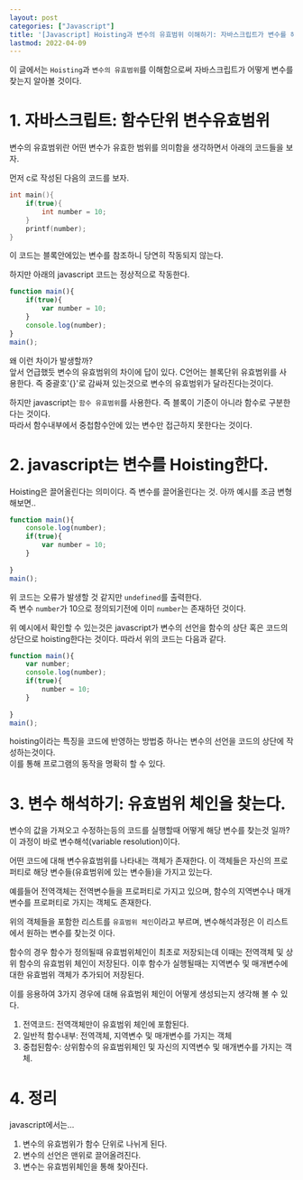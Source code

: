 ```yaml
---
layout: post
categories: ["Javascript"]
title: '[Javascript] Hoisting과 변수의 유효범위 이해하기: 자바스크립트가 변수를 해석하는 방법'
lastmod: 2022-04-09
---
```

이 글에서는 `Hoisting`과 `변수의 유효범위`를 이해함으로써 자바스크립트가 어떻게 변수를 찾는지 알아볼 것이다.  

# 1. 자바스크립트: 함수단위 변수유효범위
변수의 유효범위란 어떤 변수가 유효한 범위를 의미함을 생각하면서 아래의 코드들을 보자.  

먼저 c로 작성된 다음의 코드를 보자.
``` c
int main(){
    if(true){
        int number = 10;
    }
    printf(number);
}
```
이 코드는 블록안에있는 변수를 참조하니 당연히 작동되지 않는다. 

하지만 아래의 javascript 코드는 정상적으로 작동한다. 
```javascript
function main(){
    if(true){
        var number = 10;
    }
    console.log(number);
}
main();
```
  
왜 이런 차이가 발생할까?  
앞서 언급했듯 변수의 유효범위의 차이에 답이 있다.
C언어는 블록단위 유효범위를 사용한다. 즉 중괄호'{}'로 감싸져 있는것으로 변수의 유효범위가 달라진다는것이다.  
  
하지만 javascript는 `함수 유효범위`를 사용한다. 즉 블록이 기준이 아니라 함수로 구분한다는 것이다.  
따라서 함수내부에서 중첩함수안에 있는 변수만 접근하지 못한다는 것이다.

# 2. javascript는 변수를 Hoisting한다.
Hoisting은 끌어올린다는 의미이다. 즉 변수를 끌어올린다는 것. 
아까 예시를 조금 변형해보면..
```javascript
function main(){
    console.log(number);
    if(true){
        var number = 10;
    }
    
}
main();
```
위 코드는 오류가 발생할 것 같지만 `undefined`를 출력한다.  
즉 변수 `number`가 10으로 정의되기전에 이미 `number`는 존재하던 것이다.  
  
위 예시에서 확인할 수 있는것은 javascript가 변수의 선언을 함수의 상단 혹은 코드의 상단으로 hoisting한다는 것이다.
따라서 위의 코드는 다음과 같다.  
```javascript
function main(){
    var number;
    console.log(number);
    if(true){
        number = 10;
    }
    
}
main();
```  
hoisting이라는 특징을 코드에 반영하는 방법중 하나는 변수의 선언을 코드의 상단에 작성하는것이다.  
이를 통해 프로그램의 동작을 명확히 할 수 있다.  

# 3. 변수 해석하기: 유효범위 체인을 찾는다. 
변수의 값을 가져오고 수정하는등의 코드를 실행할때 어떻게 해당 변수를 찾는것 일까? 이 과정이 바로 변수해석(variable resolution)이다.  
  
어떤 코드에 대해 변수유효범위를 나타내는 객체가 존재한다. 
이 객체들은 자신의 프로퍼티로 해당 변수들(유효범위에 있는 변수들)을 가지고 있는다.  

예를들어 전역객체는 전역변수들을 프로퍼티로 가지고 있으며, 함수의 지역변수나 매개변수를 프로퍼티로 가지는 객체도 존재한다.  

위의 객체들을 포함한 리스트를 `유효범위 체인`이라고 부르며, 
변수해석과정은 이 리스트에서 원하는 변수를 찾는것 이다.  
  
함수의 경우 함수가 정의될때 유효범위체인이 최초로 저장되는데 이때는 전역객체 및 상위 함수의 유효범위 체인이 저장된다. 
이후 함수가 실행될때는 지역변수 및 매개변수에 대한 유효범위 객체가 추가되어 저장된다.  

이를 응용하여 3가지 경우에 대해 유효범위 체인이 어떻게 생성되는지 생각해 볼 수 있다.  
1. 전역코드: 전역객체만이 유효범위 체인에 포함된다.
2. 일반적 함수내부: 전역객체, 지역변수 및 매개변수를 가지는 객체
3. 중첩된함수: 상위함수의 유효범위체인 및 자신의 지역변수 및 매개변수를 가지는 객체.  
  
# 4. 정리
javascript에서는...
1. 변수의 유효범위가 함수 단위로 나뉘게 된다.
2. 변수의 선언은 맨위로 끌어올려진다.
3. 변수는 유효범위체인을 통해 찾아진다.
